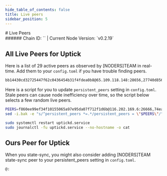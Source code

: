 ```yaml
---
hide_table_of_contents: false
title: Live peers
sidebar_position: 5
---
```


<div class="h1-with-icon icon-uptick">
# Live Peers
</div>
###### Chain ID: `` | Current Node Version: `v0.2.19`

## All Live Peers for Uptick
Here is a list of 29 active peers as observed by [NODERS]TEAM in real-time. Add them to your `config.toml` if you have trouble finding peers.

```bash
bb14430cd32725447f62c0436454b31f4fdea0b8@65.109.118.148:28656,27740d856eb1eab4580279365b858d1cb5459acd@65.109.93.152:38656,dc0bc80ba2e2d579a9e460b602ce9f50d869a014@93.115.25.178:2000,f860ee99ef34f10155065a97e95da07f712f1d6b@116.202.169.6:26666,2cacea96ad46392ce733bb7fe009ce9a142da137@37.27.61.49:11656,2d7b93da6155a20298c3ceb952cee1fd7a9cd2d0@136.144.51.169:36656,3720900feebf46ec44c3c2c377e63e6d9c4ab3c6@131.153.165.85:26656,8d62dfa437917bff46c18b650fab3cb7091554db@141.94.73.39:38656,b09bf90af67e47827dc01e369d0f381979b06a54@193.34.212.220:26656,ee43bc85f762aca4ef30d76597d2b861200f1958@95.217.143.167:22656,89b6c99ecd215cbd7eeac7fe9636295600198621@176.9.158.219:41056,fe59ea90807b55dbeff4b292977e6f1db3f1f583@94.23.168.88:26656,709a475959c1c491aab37f1ea0b41657d71d1d79@65.109.118.169:36656,729219c108c059824ea9a17c09d11adc99226db4@66.172.36.139:36656,74ea33e040d84b67011298e21128930f8882cb94@35.247.99.215:12556,ecb1211762cc8c1dbc620a95d9a2f7373983d012@65.109.144.236:27656,e46f865ad2a0c7f87667d2a08f2083766b875c71@65.108.197.163:30656,e83c322769d616a7e94f71e01f303cdc00e37441@188.166.220.245:26656,34ae1a6664529f016eac50d30a9212a19febc343@65.108.142.81:26679,34ae1a6664529f016eac50d30a9212a19febc343@65.108.142.81:26679,53eab9227d7f5b073fa1300fb66e39e724901e60@65.109.88.96:56656,e891d42c31064fb7e0d99839536164473c4905c2@47.147.226.147:31656,57ab9cf623124bdf55bab1261c7feea780957a6c@65.21.113.10:61456,37c195e518c001099f956202d34af029b04f2c97@65.109.20.216:26656,ce7f7453e2b306bc670057e9055b142af2424b53@65.108.12.253:26656,15a6de22f85da18b3b17345122a584a81aad29cc@142.132.136.106:21656,7d850e9300a7754e5e63dd0feed20505d6831bb6@65.109.117.113:27456,f896016cbf494a8da970de2707b0f3c982c760a2@164.92.91.142:26656,3b1c206510bd1675d06c0d8a367da67776b597e6@65.109.50.183:26656
```

Here is a script for you to update `persistent_peers` setting in `config.toml`. Stale peers can cause node inefficiency over time, so the script below selects a few random live peers.

```bash
PEERS=f860ee99ef34f10155065a97e95da07f712f1d6b@116.202.169.6:26666,74ea33e040d84b67011298e21128930f8882cb94@35.247.99.215:12556,27740d856eb1eab4580279365b858d1cb5459acd@65.109.93.152:38656,2cacea96ad46392ce733bb7fe009ce9a142da137@37.27.61.49:11656,53eab9227d7f5b073fa1300fb66e39e724901e60@65.109.88.96:56656
sed -i.bak -e "s/^persistent_peers *=.*/persistent_peers = \"$PEERS\"/" ~/.uptickd/config/config.toml

sudo systemctl restart uptickd.service
sudo journalctl -fu uptickd.service --no-hostname -o cat
```

## Ours Peer for Uptick
When you state-sync, you might also consider adding [NODERS]TEAM state-sync peer to your persistent_peers setting in `config.toml`.

```bash
@:
```